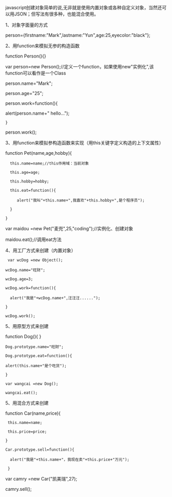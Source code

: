 javascript创建对象简单的说,无非就是使用内置对象或各种自定义对象，当然还可以用JSON；但写法有很多种，也能混合使用。

 
1、对象字面量的方式  

   person={firstname:"Mark",lastname:"Yun",age:25,eyecolor:"black"}; 

2、用function来模拟无参的构造函数 

   function Person(){}

   var person=new Person();//定义一个function，如果使用new"实例化",该function可以看作是一个Class

   person.name="Mark";

   person.age="25";

   person.work=function(){

   alert(person.name+" hello...");

    }

   person.work();

 
3、用function来模拟参构造函数来实现（用this关键字定义构造的上下文属性）

   function Pet(name,age,hobby){

      this.name=name;//this作用域：当前对象

      this.age=age;

      this.hobby=hobby;

      this.eat=function(){

         alert("我叫"+this.name+",我喜欢"+this.hobby+",是个程序员");

      }

    }

   var maidou =new Pet("麦兜",25,"coding");//实例化、创建对象

   maidou.eat();//调用eat方法

4、用工厂方式来创建（内置对象）

     var wcDog =new Object();

    wcDog.name="旺财";

    wcDog.age=3;

    wcDog.work=function(){

      alert("我是"+wcDog.name+",汪汪汪......");

    }

    wcDog.work();

5、用原型方式来创建

   function Dog(){
    }

    Dog.prototype.name="旺财";

    Dog.prototype.eat=function(){

    alert(this.name+"是个吃货");

    }

    var wangcai =new Dog();

    wangcai.eat();

5、用混合方式来创建

   function Car(name,price){

     this.name=name;

     this.price=price;

    }

    Car.prototype.sell=function(){

      alert("我是"+this.name+"，我现在卖"+this.price+"万元");

     }

   var camry =new Car("凯美瑞",27);

camry.sell();
